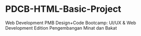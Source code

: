 # PDCB-HTML-Basic-Project
Web Development
PMB Design+Code Bootcamp: UI/UX & Web Development Edition
Pengembangan Minat dan Bakat
